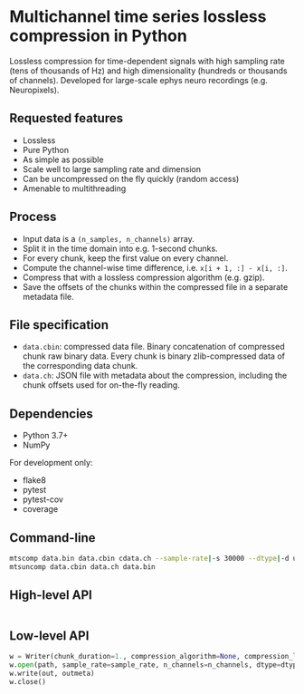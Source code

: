 # Multichannel time series lossless compression in Python

Lossless compression for time-dependent signals with high sampling rate (tens of thousands of Hz) and high dimensionality (hundreds or thousands of channels). Developed for large-scale ephys neuro recordings (e.g. Neuropixels).


## Requested features

* Lossless
* Pure Python
* As simple as possible
* Scale well to large sampling rate and dimension
* Can be uncompressed on the fly quickly (random access)
* Amenable to multithreading


## Process

* Input data is a `(n_samples, n_channels)` array.
* Split it in the time domain into e.g. 1-second chunks.
* For every chunk, keep the first value on every channel.
* Compute the channel-wise time difference, i.e. `x[i + 1, :] - x[i, :]`.
* Compress that with a lossless compression algorithm (e.g. gzip).
* Save the offsets of the chunks within the compressed file in a separate metadata file.


## File specification

* `data.cbin`: compressed data file. Binary concatenation of compressed chunk raw binary data. Every chunk is binary zlib-compressed data of the corresponding data chunk.
* `data.ch`: JSON file with metadata about the compression, including the chunk offsets used for on-the-fly reading.


## Dependencies

* Python 3.7+
* NumPy

For development only:

* flake8
* pytest
* pytest-cov
* coverage


## Command-line

```bash
mtscomp data.bin data.cbin cdata.ch --sample-rate|-s 30000 --dtype|-d uint8 --chunk-duration|-d 1 --compression-level|-l -1
mtsuncomp data.cbin data.ch data.bin
```


## High-level API

```python

```


## Low-level API

```python
w = Writer(chunk_duration=1., compression_algorithm=None, compression_level=-1)
w.open(path, sample_rate=sample_rate, n_channels=n_channels, dtype=dtype)
w.write(out, outmeta)
w.close()
```
